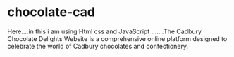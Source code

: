 # chocolate-cad
Here....in this i am using Html css and JavaScript .......The Cadbury Chocolate Delights Website is a comprehensive online platform designed to celebrate the world of Cadbury chocolates and confectionery. 

